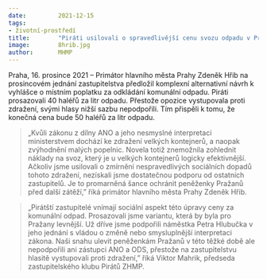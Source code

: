 ```yaml
---
date:         2021-12-15
tags:        
- životní-prostředí
title:        "Piráti usilovali o spravedlivější cenu svozu odpadu v Praze. Opozice překvapivě snížení ceny odpadu nepodpořila, i když to kritizovala "
image: 	      8hrib.jpg
author:       MHMP
---
```

 
Praha, 16. prosince 2021 – Primátor hlavního města Prahy Zdeněk Hřib na prosincovém jednání zastupitelstva předložil komplexní alternativní návrh k vyhlášce o místním poplatku za odkládání komunální odpadu. Piráti prosazovali 40 haléřů za litr odpadu. Přestože opozice vystupovala proti zdražení, svými hlasy nižší sazbu nepodpořili. Tím přispěli k tomu, že konečná cena bude 50 haléřů za litr odpadu.  

> „Kvůli zákonu z dílny ANO a jeho nesmyslné interpretaci ministerstvem dochází ke zdražení velkých kontejnerů, a naopak zvýhodnění malých popelnic. Novela totiž znemožnila zohlednit náklady na svoz, který je u velkých kontejnerů logicky efektivnější. Ačkoliv jsme usilovali o zmírnění nespravedlivých sociálních dopadů tohoto zdražení, nezískali jsme dostatečnou podporu od ostatních zastupitelů. Je to promarněná šance ochránit peněženky Pražanů před další zátěží,” říká primátor hlavního města Prahy Zdeněk Hřib.  


> „Pirátští zastupitelé vnímají sociální aspekt této úpravy ceny za komunální odpad. Prosazovali jsme variantu, která by byla pro Pražany levnější. Už dříve jsme podpořili náměstka Petra Hlubučka v jeho jednání s vládou o změně nebo smysluplnější interpretaci zákona. Naši snahu ulevit peněženkám Pražanů v této těžké době ale nepodpořili ani zástupci ANO a ODS, přestože na zastupitelstvu hlasitě vystupovali proti zdražení,” říká Viktor Mahrik, předseda zastupitelského klubu Pirátů ZHMP.
